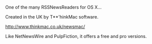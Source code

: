 One of the many RSSNewsReaders for OS X...

Created in the UK by T**'hinkMac software.

http://www.thinkmac.co.uk/newsmac/

Like NetNewsWire and PulpFiction, it offers a free and pro versions.
